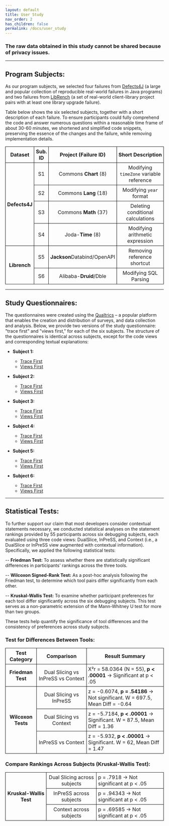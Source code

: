```yaml
---
layout: default
title: User Study
nav_order: 2
has_children: false
permalink: /docs/user_study
---
```


### The raw data obtained in this study cannot be shared because of privacy issues. 

---

## Program Subjects:

As our program subjects, we selected four failures from [Defects4J](https://dl.acm.org/doi/abs/10.1145/2610384.2628055) (a large and popular collection of reproducible real-world failures in Java programs) and two failures from [LibRench](https://ieeexplore.ieee.org/abstract/document/10172711) (a set of real-world client-library project pairs with at least one library upgrade failure).

Table below shows the six selected subjects, together with a short description of each failure. To ensure participants could fully comprehend the code and answer numerous questions within a reasonable time frame of about 30-60 minutes, we shortened and simplified code snippets, preserving the essence of the changes and the failure, while removing implementation details.

<table style="border-collapse: collapse; width: 100%;">
  <tr>
    <th style="border: 1px solid black; padding: 5px; text-align: center;">Dataset</th>
    <th style="border: 1px solid black; padding: 5px; width: 30px; text-align: center;">Sub. ID</th>
    <th style="border: 1px solid black; padding: 5px; text-align: center;">Project (Failure ID)</th>
    <th style="border: 1px solid black; padding: 5px; text-align: center;">Short Description</th>
  </tr>
  <tr>
    <td rowspan="4" style="border: 1px solid black; padding: 5px; text-align: center;"><strong>Defects4J</strong></td>
    <td style="border: 1px solid black; padding: 5px; width: 30px; text-align: center;">S1</td>
    <td style="border: 1px solid black; padding: 5px; text-align: center;">Commons <strong>Chart</strong> (8)</td>
    <td style="border: 1px solid black; padding: 5px; text-align: center;">Modifying <code>timeZone</code> variable reference</td>
  </tr>
  <tr>
    <td style="border: 1px solid black; padding: 5px; width: 30px; text-align: center;">S2</td>
    <td style="border: 1px solid black; padding: 5px; text-align: center;">Commons <strong>Lang</strong> (18)</td>
    <td style="border: 1px solid black; padding: 5px; text-align: center;">Modifying <code>year</code> format</td>
  </tr>
  <tr>
    <td style="border: 1px solid black; padding: 5px; width: 30px; text-align: center;">S3</td>
    <td style="border: 1px solid black; padding: 5px; text-align: center;">Commons <strong>Math</strong> (37)</td>
    <td style="border: 1px solid black; padding: 5px; text-align: center;">Deleting conditional calculations</td>
  </tr>
  <tr>
    <td style="border: 1px solid black; padding: 5px; width: 30px; text-align: center;">S4</td>
    <td style="border: 1px solid black; padding: 5px; text-align: center;">Joda-<strong>Time</strong> (8)</td>
    <td style="border: 1px solid black; padding: 5px; text-align: center;">Modifying arithmetic expression</td>
  </tr>
  <tr>
    <td rowspan="2" style="border: 1px solid black; padding: 5px; text-align: center;"><strong>Librench</strong></td>
    <td style="border: 1px solid black; padding: 5px; width: 30px; text-align: center;">S5</td>
    <td style="border: 1px solid black; padding: 5px; text-align: center;"><strong>Jackson</strong>Databind/OpenAPI</td>
    <td style="border: 1px solid black; padding: 5px; text-align: center;">Removing reference shortcut</td>
  </tr>
  <tr>
    <td style="border: 1px solid black; padding: 5px; width: 30px; text-align: center;">S6</td>
    <td style="border: 1px solid black; padding: 5px; text-align: center;">Alibaba-<strong>Druid</strong>/Dble</td>
    <td style="border: 1px solid black; padding: 5px; text-align: center;">Modifying SQL Parsing</td>
  </tr>
</table>

---

## Study Questionnaires:
The questionnaires were created using the [Qualtrics](https://www.qualtrics.com) – a popular platform that enables the creation and distribution of surveys, and data collection and analysis. Below, we provide two versions of the study questionnaire: "trace first" and "views first," for each of the six subjects. The structure of the questionnaires is identical across subjects, except for the code views and corresponding textual explanations:

* **Subject 1:**
  * [Trace First](../../assets/data/questionnaries/S1_TraceFirstQuestionnaire.pdf)
  * [Views First](../../assets/data/questionnaries/S1_ViewFirstQuestionnaire.pdf)

* **Subject 2:**
  * [Trace First](../../assets/data/questionnaries/S2_TraceFirstQuestionnaire.pdf)
  * [Views First](../../assets/data/questionnaries/S2_ViewFirstQuestionnaire.pdf)

* **Subject 3:**
  * [Trace First](../../assets/data/questionnaries/S3_TraceFirstQuestionnaire.pdf)
  * [Views First](../../assets/data/questionnaries/S3_ViewFirstQuestionnaire.pdf)

* **Subject 4:**
  * [Trace First](../../assets/data/questionnaries/S4_TraceFirstQuestionnaire.pdf)
  * [Views First](../../assets/data/questionnaries/S4_ViewFirstQuestionnaire.pdf)

* **Subject 5:**
  * [Trace First](../../assets/data/questionnaries/S5_TraceFirstQuestionnaire.pdf)
  * [Views First](../../assets/data/questionnaries/S5_ViewFirstQuestionnaire.pdf)

* **Subject 6:**
  * [Trace First](../../assets/data/questionnaries/S6_TraceFirstQuestionnaire.pdf)
  * [Views First](../../assets/data/questionnaries/S6_ViewFirstQuestionnaire.pdf)

---


## Statistical Tests:

To further support our claim that most developers consider contextual statements necessary, we conducted statistical analyses on the statement rankings provided by 55 participants across six debugging subjects, each evaluated using three code views: DualSlice, InPreSS, and Context (i.e., a DualSlice or InPreSS view augmented with contextual information). Specifically, we applied the following statistical tests:

-- **Friedman Test:** To assess whether there are statistically significant differences in participants' rankings across the three tools.

-- **Wilcoxon Signed-Rank Test:** As a post-hoc analysis following the Friedman test, to determine which tool pairs differ significantly from each other.

-- **Kruskal-Wallis Test:** To examine whether participant preferences for each tool differ significantly across the six debugging subjects. This test serves as a non-parametric extension of the Mann-Whitney U test for more than two groups.

These tests help quantify the significance of tool differences and the consistency of preferences across study subjects.


### Test for Differences Between Tools:
<table style="border-collapse: collapse; width: 100%;">
  <tr>
    <th style="border: 1px solid black; padding: 5px; text-align: center;">Test Category</th>
    <th style="border: 1px solid black; padding: 5px; text-align: center;">Comparison</th>
    <th style="border: 1px solid black; padding: 5px; text-align: center;">Result Summary</th>
  </tr>

  <!-- Friedman -->
  <tr>
    <td style="border: 1px solid black; padding: 5px; text-align: center;"><strong>Friedman Test</strong></td>
    <td style="border: 1px solid black; padding: 5px; text-align: center;">Dual Slicing vs InPreSS vs Context</td>
    <td style="border: 1px solid black; padding: 5px;">X²r = 58.0364 (N = 55), <strong>p &lt; .00001</strong> → Significant at p &lt; .05</td>
  </tr>

  <!-- Wilcoxon 1 -->
  <tr>
    <td rowspan="3" style="border: 1px solid black; padding: 5px; text-align: center;"><strong>Wilcoxon Tests</strong></td>
    <td style="border: 1px solid black; padding: 5px; text-align: center;">Dual Slicing vs InPreSS</td>
    <td style="border: 1px solid black; padding: 5px;">z = -0.6074, <strong>p = .54186</strong> → Not significant. W = 697.5, Mean Diff = -0.64</td>
  </tr>

  <!-- Wilcoxon 2 -->
  <tr>
    <td style="border: 1px solid black; padding: 5px; text-align: center;">Dual Slicing vs Context</td>
    <td style="border: 1px solid black; padding: 5px;">z = -5.7184, <strong>p &lt; .00001</strong> → Significant. W = 87.5, Mean Diff = 1.36</td>
  </tr>

  <!-- Wilcoxon 3 -->
  <tr>
    <td style="border: 1px solid black; padding: 5px; text-align: center;">InPreSS vs Context</td>
    <td style="border: 1px solid black; padding: 5px;">z = -5.932, <strong>p &lt; .00001</strong> → Significant. W = 62, Mean Diff = 1.47</td>
  </tr>
</table>


### Compare Rankings Across Subjects (Kruskal-Wallis Test):
<table style="border-collapse: collapse; width: 100%;">
  <!-- Kruskal-Wallis -->
  <tr>
    <td rowspan="3" style="border: 1px solid black; padding: 5px; text-align: center;"><strong>Kruskal-Wallis Test</strong></td>
    <td style="border: 1px solid black; padding: 5px; text-align: center;">Dual Slicing across subjects</td>
    <td style="border: 1px solid black; padding: 5px;">p = .7918 → Not significant at p &lt; .05</td>
  </tr>

  <tr>
    <td style="border: 1px solid black; padding: 5px; text-align: center;">InPreSS across subjects</td>
    <td style="border: 1px solid black; padding: 5px;">p = .94343 → Not significant at p &lt; .05</td>
  </tr>

  <tr>
    <td style="border: 1px solid black; padding: 5px; text-align: center;">Context across subjects</td>
    <td style="border: 1px solid black; padding: 5px;">p = .69585 → Not significant at p &lt; .05</td>
  </tr>
</table>

